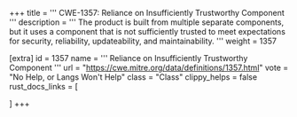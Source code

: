 +++
title = '''
CWE-1357: Reliance on Insufficiently Trustworthy Component
'''
description	= '''
The product is built from multiple separate components, but it uses a component that is not sufficiently trusted to meet expectations for security, reliability, updateability, and maintainability.
'''
weight = 1357

[extra]
id = 1357
name = '''
Reliance on Insufficiently Trustworthy Component
'''
url = "https://cwe.mitre.org/data/definitions/1357.html"
vote = "No Help, or Langs Won't Help"
class = "Class"
clippy_helps = false
rust_docs_links = [
	
]
+++
